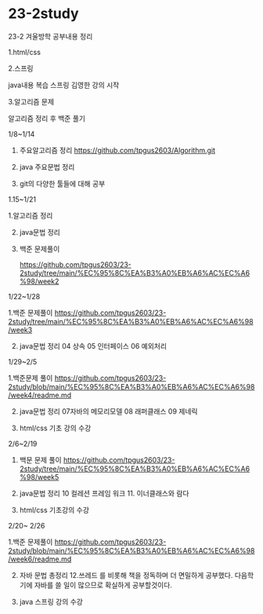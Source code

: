 # 23-2study

23-2 겨울방학 공부내용 정리

1.html/css

2.스프링
 
 java내용 복습 스프링 김영한 강의 시작

3.알고리즘 문제

   알고리즘 정리 후 백준 풀기 



1/8~1/14

1. 주요알고리즘 정리 https://github.com/tpgus2603/Algorithm.git

2. java 주요문법 정리

3. git의 다양한 툴들에 대해 공부


1.15~1/21

1.알고리즘 정리

2. java문법 정리

3. 백준 문제풀이

   https://github.com/tpgus2603/23-2study/tree/main/%EC%95%8C%EA%B3%A0%EB%A6%AC%EC%A6%98/week2


1/22~1/28

1.백준 문제풀이 https://github.com/tpgus2603/23-2study/tree/main/%EC%95%8C%EA%B3%A0%EB%A6%AC%EC%A6%98/week3

2. java문법 정리   04 상속  05 인터페이스 06 예외처리 

1/29~2/5

1.백준문제 풀이 https://github.com/tpgus2603/23-2study/blob/main/%EC%95%8C%EA%B3%A0%EB%A6%AC%EC%A6%98/week4/readme.md

2. java문법 정리 07자바의 메모리모델 08 래퍼클래스 09 제네릭

3. html/css 기초 강의 수강


2/6~2/19

1. 백문 문제 풀이 https://github.com/tpgus2603/23-2study/tree/main/%EC%95%8C%EA%B3%A0%EB%A6%AC%EC%A6%98/week5

2. java문법 정리  10 컬레션 프레임 워크 11. 이너클래스와 람다

3.  html/css 기초강의 수강

2/20~ 2/26

1.백준 문제풀이 https://github.com/tpgus2603/23-2study/blob/main/%EC%95%8C%EA%B3%A0%EB%A6%AC%EC%A6%98/week6/readme.md

2. 자바 문법 총정리 12.쓰레드 를 비롯해 책을 정독하며 더 면밀하게 공부했다. 다음학기에 자바를 쓸 일이 많으므로 확실하게 공부할것이다.

3. java 스프링 강의 수강 
   


